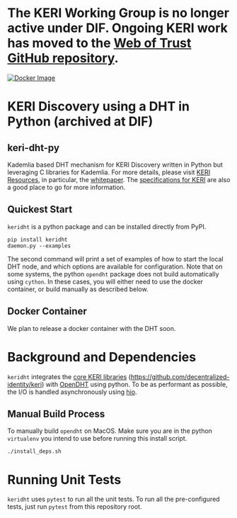 # The KERI Working Group is no longer active under DIF. Ongoing KERI work has moved to the [Web of Trust GitHub repository](https://github.com/WebOfTrust/keri).



[![Docker Image](https://github.com/rosenbrockc/keri-dht-py/actions/workflows/docker-image.yml/badge.svg)](https://github.com/rosenbrockc/keri-dht-py/actions/workflows/docker-image.yml)

# KERI Discovery using a DHT in Python (archived at DIF)
## keri-dht-py

Kademlia based DHT mechanism for KERI Discovery written in Python but leveraging C libraries for Kademlia. For more details, please visit [KERI Resources](https://keri.one/keri-resources/), in
particular, the [whitepaper](https://github.com/ryanwwest/papers/blob/master/whitepapers/keridemlia.pdf). The [specifications for KERI](https://github.com/decentralized-identity/keri)
are also a good place to go for more information.

## Quickest Start

`keridht` is a python package and can be installed directly from PyPI.

```
pip install keridht
daemon.py --examples
```

The second command will print a set of examples of how to start the local DHT node,
and which options are available for configuration. Note that on some systems, the
python `opendht` package does not build automatically using `cython`. In these cases,
you will either need to use the docker container, or build manually as described
below.

## Docker Container

We plan to release a docker container with the DHT soon.

# Background and Dependencies

`keridht` integrates the [core KERI libraries](https://github.com/SmithSamuelM/keripy)
(https://github.com/decentralized-identity/keri) with [OpenDHT](https://github.com/savoirfairelinux/opendht)
using python. To be as performant as possible, the I/O is handled asynchronously
using [hio](https://github.com/ioflo/hio).

## Manual Build Process

To manually build `opendht` on MacOS. Make sure you are in the python `virtualenv`
you intend to use before running this install script.

```
./install_deps.sh
```

# Running Unit Tests

`keridht` uses `pytest` to run all the unit tests. To run all the pre-configured
tests, just run `pytest` from this repository root.
